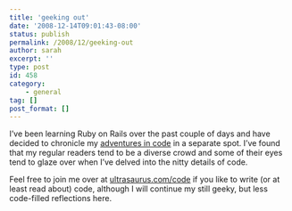 ```yaml
---
title: 'geeking out'
date: '2008-12-14T09:01:43-08:00'
status: publish
permalink: /2008/12/geeking-out
author: sarah
excerpt: ''
type: post
id: 458
category:
    - general
tag: []
post_format: []
---
```

I’ve been learning Ruby on Rails over the past couple of days and have decided to chronicle my [adventures in code](https://www.ultrasaurus.com/code/) in a separate spot. I’ve found that my regular readers tend to be a diverse crowd and some of their eyes tend to glaze over when I’ve delved into the nitty details of code.

Feel free to join me over at [ultrasaurus.com/code](https://www.ultrasaurus.com/code/) if you like to write (or at least read about) code, although I will continue my still geeky, but less code-filled reflections here.